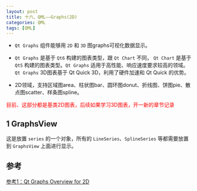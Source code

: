 ```yaml
---
layout: post
title: 十六、QML——Graphs(2D)
categories: QML
tags: [QML]
---
```


- `Qt Graphs` 组件能够用 `2D` 和 `3D` 图graphs可视化数据显示。

- `Qt Graphs` 是基于 `Qt6` 构建的图表类型，跟 `Qt Chart` 不同， `Qt Chart` 是基于 `Qt5` 构建的图表类型。`Qt Graphs` 适用于高性能、响应速度要求较高的领域。 `Qt Graphs` 3D图表基于 Qt Quick 3D，利用了硬件加速和 Qt Quick 的优势。

- 2D领域，支持区域图area、柱状图bar、圆环图donut、折线图、饼图pie、散点图scatter、样条图spline。

<font color="red">目前、这部分都是基类2D图表，后续如果学习3D图表，开一新的章节记录</font>

## 1 GraphsView

这是放置 `series` 的一个对象，所有的 `LineSeries`、`SplineSeries` 等都需要放置到 `GraphsView` 上面进行显示。




## 参考

[参考1：Qt Graphs Overview for 2D](https://doc.qt.io/qt-6/qtgraphs-overview-2d.html)

